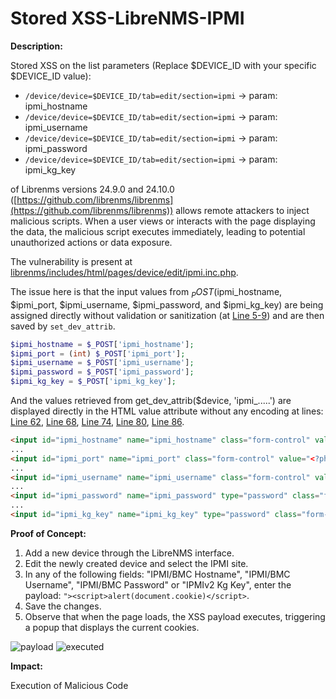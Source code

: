 # Stored XSS-LibreNMS-IPMI


**Description:**


Stored XSS on the list parameters (Replace $DEVICE_ID with your specific $DEVICE_ID value):
- `/device/device=$DEVICE_ID/tab=edit/section=ipmi` -> param: ipmi_hostname
- `/device/device=$DEVICE_ID/tab=edit/section=ipmi` -> param: ipmi_username
- `/device/device=$DEVICE_ID/tab=edit/section=ipmi` -> param: ipmi_password
- `/device/device=$DEVICE_ID/tab=edit/section=ipmi` -> param: ipmi_kg_key


of Librenms versions 24.9.0 and 24.10.0 ([https://github.com/librenms/librenms](https://github.com/librenms/librenms)) allows remote attackers to inject malicious scripts. When a user views or interacts with the page displaying the data, the malicious script executes immediately, leading to potential unauthorized actions or data exposure.

The vulnerability is present at  [librenms/includes/html/pages/device/edit/ipmi.inc.php](https://github.com/librenms/librenms/blob/master/includes/html/pages/device/edit/ipmi.inc.php).

The issue here is that the input values from $_POST ($ipmi_hostname, $ipmi_port, $ipmi_username, $ipmi_password, and $ipmi_kg_key) are being assigned directly without validation or sanitization (at [Line 5-9](https://github.com/librenms/librenms/blob/master/includes/html/pages/device/edit/ipmi.inc.php#L5-L9)) and are then saved by `set_dev_attrib`.

```php
$ipmi_hostname = $_POST['ipmi_hostname'];
$ipmi_port = (int) $_POST['ipmi_port'];
$ipmi_username = $_POST['ipmi_username'];
$ipmi_password = $_POST['ipmi_password'];
$ipmi_kg_key = $_POST['ipmi_kg_key'];
```

And the values retrieved from get_dev_attrib($device, 'ipmi_.....') are displayed directly in the HTML value attribute without any encoding at lines: [Line 62](https://github.com/librenms/librenms/blob/master/includes/html/pages/device/edit/ipmi.inc.php#L62), [Line 68](https://github.com/librenms/librenms/blob/master/includes/html/pages/device/edit/ipmi.inc.php#L68), [Line 74](https://github.com/librenms/librenms/blob/master/includes/html/pages/device/edit/ipmi.inc.php#L74), [Line 80](https://github.com/librenms/librenms/blob/master/includes/html/pages/device/edit/ipmi.inc.php#L80), [Line 86](https://github.com/librenms/librenms/blob/master/includes/html/pages/device/edit/ipmi.inc.php#L86).

```html
<input id="ipmi_hostname" name="ipmi_hostname" class="form-control" value="<?php echo get_dev_attrib($device, 'ipmi_hostname'); ?>" />
...
<input id="ipmi_port" name="ipmi_port" class="form-control" value="<?php echo get_dev_attrib($device, 'ipmi_port'); ?>" placeholder="623" />
...
<input id="ipmi_username" name="ipmi_username" class="form-control" value="<?php echo get_dev_attrib($device, 'ipmi_username'); ?>" />
...
<input id="ipmi_password" name="ipmi_password" type="password" class="form-control" value="<?php echo get_dev_attrib($device, 'ipmi_password'); ?>" />
...
<input id="ipmi_kg_key" name="ipmi_kg_key" type="password" class="form-control" value="<?php echo get_dev_attrib($device, 'ipmi_kg_key'); ?>" placeholder="A0FE1A760B304... (Leave blank if none)" />
```

**Proof of Concept:**
1. Add a new device through the LibreNMS interface.
2. Edit the newly created device and select the IPMI site.
3. In any of the following fields: "IPMI/BMC Hostname", "IPMI/BMC Username", "IPMI/BMC Password" or "IPMIv2 Kg Key", enter the payload: `"><script>alert(document.cookie)</script>`.
4. Save the changes.
5. Observe that when the page loads, the XSS payload executes, triggering a popup that displays the current cookies.



![payload](https://github.com/user-attachments/assets/a3aaf5fc-ed97-4c76-8025-52fdcd6f90a3)
![executed](https://github.com/user-attachments/assets/bf91bd05-a1d2-4441-961a-94ab254e29a5)


**Impact:**

Execution of Malicious Code

